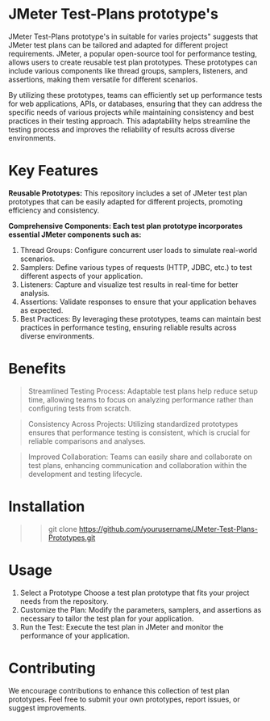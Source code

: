# JMeter Test-Plans prototype's
JMeter Test-Plans prototype's in suitable for varies projects" suggests that JMeter test plans can be tailored and adapted for different project requirements.
JMeter, a popular open-source tool for performance testing, allows users to create reusable test plan prototypes. These prototypes can include various components like thread groups, samplers, listeners, and assertions, making them versatile for different scenarios.

By utilizing these prototypes, teams can efficiently set up performance tests for web applications, APIs, or databases, ensuring that they can address the specific needs of various projects while maintaining consistency and best practices in their testing approach. This adaptability helps streamline the testing process and improves the reliability of results across diverse environments.

# Key Features
**Reusable Prototypes:** This repository includes a set of JMeter test plan prototypes that can be easily adapted for different projects, promoting efficiency and consistency.

**Comprehensive Components: Each test plan prototype incorporates essential JMeter components such as:**

1. Thread Groups: Configure concurrent user loads to simulate real-world scenarios.
2. Samplers: Define various types of requests (HTTP, JDBC, etc.) to test different aspects of your application.
3. Listeners: Capture and visualize test results in real-time for better analysis.
4. Assertions: Validate responses to ensure that your application behaves as expected.
5. Best Practices: By leveraging these prototypes, teams can maintain best practices in performance testing, ensuring reliable results across diverse environments.

# Benefits
> Streamlined Testing Process: Adaptable test plans help reduce setup time, allowing teams to focus on analyzing performance rather than configuring tests from scratch.

> Consistency Across Projects: Utilizing standardized prototypes ensures that performance testing is consistent, which is crucial for reliable comparisons and analyses.

>Improved Collaboration: Teams can easily share and collaborate on test plans, enhancing communication and collaboration within the development and testing lifecycle.

# Installation
>> git clone https://github.com/yourusername/JMeter-Test-Plans-Prototypes.git

# Usage
1. Select a Prototype Choose a test plan prototype that fits your project needs from the repository.
2. Customize the Plan: Modify the parameters, samplers, and assertions as necessary to tailor the test plan for your application.
3. Run the Test: Execute the test plan in JMeter and monitor the performance of your application.

# Contributing
We encourage contributions to enhance this collection of test plan prototypes. Feel free to submit your own prototypes, report issues, or suggest improvements.
